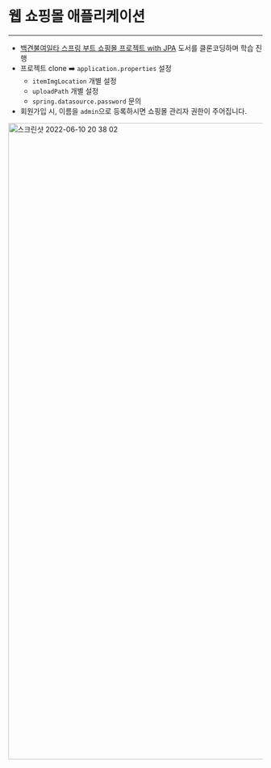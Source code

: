 # 웹 쇼핑몰 애플리케이션
<hr>

- [백견불여일타 스프링 부트 쇼핑몰 프로젝트 with JPA](http://www.kyobobook.co.kr/product/detailViewKor.laf?mallGb=KOR&ejkGb=KOR&barcode=9788997924899) 도서를 클론코딩하며 학습 진행
- 프로젝트 clone ➡️ `application.properties` 설정
  - `itemImgLocation` 개별 설정
  - `uploadPath` 개별 설정
  - `spring.datasource.password` 문의
- 회원가입 시, 이름을 `admin`으로 등록하시면 쇼핑몰 관리자 권한이 주어집니다.

<img width="1261" alt="스크린샷 2022-06-10 20 38 02" src="https://user-images.githubusercontent.com/68816492/173057054-a68246cb-79e9-4c60-a097-f0c071eae722.png">